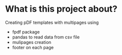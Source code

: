 # What is this project about?
Creating pDF templates with multipages using 
 - fpdf package
 - pandas to read data from csv file
 - mulipages creation
 - footer on each page
